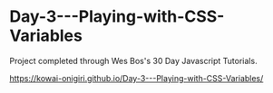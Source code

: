 # Day-3---Playing-with-CSS-Variables

Project completed through Wes Bos's 30 Day Javascript Tutorials.

https://kowai-onigiri.github.io/Day-3---Playing-with-CSS-Variables/
